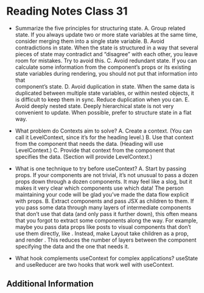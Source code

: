 # Reading Notes Class 31

- Summarize the five principles for structuring state.
  A. Group related state. If you always update two or more state variables at the same time, consider merging them into a single state variable.
  B. Avoid contradictions in state. When the state is structured in a way that several pieces of state may contradict and “disagree” with each other, you leave room for mistakes. Try to avoid this.
  C. Avoid redundant state. If you can calculate some information from the component’s props or its existing state variables during rendering, you should not put that information into that         
  component’s state.
  D. Avoid duplication in state. When the same data is duplicated between multiple state variables, or within nested objects, it is difficult to keep them in sync. Reduce duplication when you can.
  E. Avoid deeply nested state. Deeply hierarchical state is not very convenient to update. When possible, prefer to structure state in a flat way.
  
- What problem do Contexts aim to solve?
  A. Create a context. (You can call it LevelContext, since it’s for the heading level.)
  B. Use that context from the component that needs the data. (Heading will use LevelContext.)
  C. Provide that context from the component that specifies the data. (Section will provide LevelContext.)
- What is one technique to try before useContext?
    A. Start by passing props. If your components are not trivial, it’s not unusual to pass a dozen props down through a dozen components. It may feel like a slog, but it makes it very clear which components use which data! The person maintaining your code will be glad you’ve made the data flow explicit with props.
    B. Extract components and pass JSX as children to them. If you pass some data through many layers of intermediate components that don’t use that data (and only pass it further down), this often means that you forgot to extract some components along the way. For example, maybe you pass data props like posts to visual components that don’t use them directly, like <Layout posts={posts} />. Instead, make Layout take children as a prop, and render <Layout><Posts posts={posts} /></Layout>. This reduces the number of layers between the component specifying the data and the one that needs it.
- What hook complements useContext for complex applications? useState and useReducer are two hooks that work well with useContext.

## Additional Information
